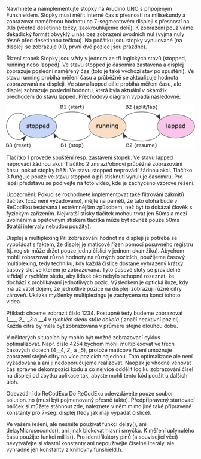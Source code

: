 Navrhněte a naimplementujte stopky na Arudino UNO s připojeným Funshieldem. Stopky musí měřit interně čas s přesností na milisekundy a zobrazovat naměřenou hodnotu na 7-segmentovém displeji s přesností na 0.1s (včetně desetinné tečky, zaokrouhlujeme dolů). K zobrazení používáme dekadický formát obvyklý u nás bez zobrazení úvodních nul (vyjma nuly těsně před desetinnou tečkou). Na počátku jsou stopky vynulované (na displeji se zobrazuje 0.0, první dvě pozice jsou prázdné).

Řízení stopek
Stopky jsou vždy v jednom ze tří logických stavů (stopped, running nebo lapped). Ve stavu stopped je časomíra zastavena a displej zobrazuje poslední naměřený čas (toto je také výchozí stav po spuštění). Ve stavu running probíhá měření času a průběžně se aktualizuje hodnota zobrazovaná na displeji. Ve stavu lapped dále probíhá měření času, ale displej zobrazuje poslední hodnotu, která byla aktuální v okamžik přechodem do stavu lapped. Přechodový diagram vypadá následovně:


![schema.png](https://github.com/DuongXuanAnh/ArduinoMFF/blob/main/05%20-%20Arduino%20Stopwatch/schema.png?raw=true)


Tlačítko 1 provede spuštění resp. zastavení stopek. Ve stavu lapped neprovádí žádnou akci.
Tlačítko 2 zmrazí/obnoví průběžné zobrazování času, pokud stopky běží. Ve stavu stopped neprovádí žádnou akci.
Tlačítko 3 funguje pouze ve stavu stopped a při stisknutí vynuluje časomíru.
Pro lepší představu se podívejte na toto video, kde je zachyceno vzorové řešení.

Upozornění: Pokud se rozhodnete implementovat také filtrování zákmitů tlačítek (což není vyžadováno), mějte na paměti, že tato úloha bude v ReCodExu testována i extrémnějším způsobem, než byt to dokázal člověk s fyzickým zařízením. Nejkratší stisky tlačítek mohou trvat jen 50ms a mezi uvolněním a opětovným stiskem tlačítka může být rovněž pouze 50ms (kratší intervaly nebudou použity).

Displej a multiplexing
Při zobrazování hodnot na displeji je potřeba se vypořádat s faktem, že displej je maticově řízen pomocí posuvného registru (tj. registr může držet pouze jednu číslici v jednom okamžiku). Abychom mohli zobrazovat různé hodnoty na různých pozicích, použijeme časový multiplexing, tedy techniku, kdy každá číslice dostane vyhrazený krátký časový slot ve kterém je zobrazována. Tyto časové sloty se pravidelně střídají v rychlém sledu, aby lidské oko nebylo schopné rozeznat, že dochází k problikávání jednotlivých pozic. Výsledkem je optická iluze, kdy má uživatel dojem, že jednotlivé pozice na displeji zobrazují různé cifry zároveň. Ukázka myšlenky multiplexingu je zachycena na konci tohoto videa.

Příklad: chceme zobrazit číslo 1234. Postupně tedy budeme zobrazovat 1___, _2__, __3_ a ___4 v rychlém sledu stále dokola (_ značí neaktivní pozici). Každá cifra by měla být zobrazována v průměru stejně dlouhou dobu.

V některých situacích by mohlo být možné zobrazovací cyklus optimalizovat. Např. číslo 4254 bychom mohli multiplexovat ve třech časových slotech (4__4, _2__ a __5_), protože maticové řízení umožnuje zobrazení stejné cifry na více pozicích najednou. Tato optimalizace ale není vyžadována a ani ji nedoporučujeme realizovat. Naopak je vhodné věnovat čas správné dekompozici kódu a co nejvíce oddělit logiku zobrazování čísel na displeji od zbytku aplikace tak, abyste mohli tento kód použít u dalších úloh.

Odevzdání do ReCodExu
Do ReCodExu odevzdávejte pouze soubor solution.ino (musí být pojmenovaný přesně takto). Předpřipravený startovací balíček si můžete stáhnout zde, naleznete v něm mimo jiné také připravené konstanty pro 7-seg. displej (tedy jak mají vypadat číslice).

Ve vašem řešení, ale nesmíte používat funkci delay(), ani delayMicroseconds(), ani jinak blokovat hlavní smyčku. K měření uplynulého času použijte funkci millis(). Pro identifikátory pinů (a související věci) nevytvářejte si vlastní konstanty ani nepoužívejte číselné literály, ale výhradně jen konstanty z knihovny funshield.h.
